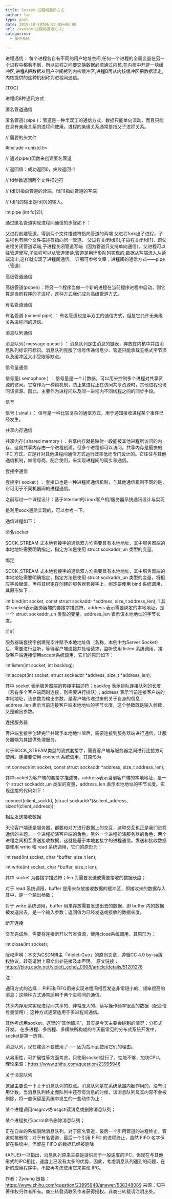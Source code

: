 ```yaml
---
title: System 进程间通讯方式
author: fan
type: post
date: 2019-10-30T06:03:08+00:00
url: /system-进程间通讯方式/
categories:
  - 操作系统

---
```

进程通信： 每个进程各自有不同的用户地址空间,任何一个进程的全局变量在另一个进程中都看不到，所以进程之间要交换数据必须通过内核,在内核中开辟一块缓冲区,进程A把数据从用户空间拷到内核缓冲区,进程B再从内核缓冲区把数据读走,内核提供的这种机制称为进程间通信。

[TOC]

进程间8种通讯方式
  
匿名管道通信
  
匿名管道( pipe )：管道是一种半双工的通信方式，数据只能单向流动，而且只能在具有亲缘关系的进程间使用。进程的亲缘关系通常是指父子进程关系。

// 需要的头文件
  
#include <unistd.h>

// 通过pipe()函数来创建匿名管道
  
// 返回值：成功返回0，失败返回-1
  
// fd参数返回两个文件描述符
  
// fd[0]指向管道的读端，fd[1]指向管道的写端
  
// fd[1]的输出是fd[0]的输入。
  
int pipe (int fd[2]);
  
通过匿名管道实现进程间通信的步骤如下：

父进程创建管道，得到两个⽂件描述符指向管道的两端 父进程fork出子进程，⼦进程也有两个⽂件描述符指向同⼀管道。 父进程关闭fd[0],子进程关闭fd[1]，即⽗进程关闭管道读端,⼦进程关闭管道写端（因为管道只支持单向通信）。⽗进程可以往管道⾥写,⼦进程可以从管道⾥读,管道是⽤环形队列实现的,数据从写端流⼊从读端流出,这样就实现了进程间通信。 详细可参考文章：进程间的通信方式——pipe（管道）

高级管道通信
  
高级管道(popen)：将另一个程序当做一个新的进程在当前程序进程中启动，则它算是当前程序的子进程，这种方式我们成为高级管道方式。

有名管道通信
  
有名管道 (named pipe) ： 有名管道也是半双工的通信方式，但是它允许无亲缘关系进程间的通信。

消息队列通信
  
消息队列( message queue ) ： 消息队列是由消息的链表，存放在内核中并由消息队列标识符标识。消息队列克服了信号传递信息少、管道只能承载无格式字节流以及缓冲区大小受限等缺点。

信号量通信
  
信号量( semophore ) ： 信号量是一个计数器，可以用来控制多个进程对共享资源的访问。它常作为一种锁机制，防止某进程正在访问共享资源时，其他进程也访问该资源。因此，主要作为进程间以及同一进程内不同线程之间的同步手段。

信号
  
信号 ( sinal ) ： 信号是一种比较复杂的通信方式，用于通知接收进程某个事件已经发生。

共享内存通信
  
共享内存( shared memory ) ：共享内存就是映射一段能被其他进程所访问的内存，这段共享内存由一个进程创建，但多个进程都可以访问。共享内存是最快的 IPC 方式，它是针对其他进程间通信方式运行效率低而专门设计的。它往往与其他通信机制，如信号两，配合使用，来实现进程间的同步和通信。

套接字通信
  
套接字( socket ) ： 套接口也是一种进程间通信机制，与其他通信机制不同的是，它可用于不同机器间的进程通信。

之前写过一个课程设计：基于Internet的Linux客户机/服务器系统通讯设计与实现

是利用sock通信实现的，可以参考一下。

通信过程如下：

命名socket
  
SOCK\_STREAM 式本地套接字的通信双方均需要具有本地地址，其中服务器端的本地地址需要明确指定，指定方法是使用 struct sockaddr\_un 类型的变量。

绑定
  
SOCK\_STREAM 式本地套接字的通信双方均需要具有本地地址，其中服务器端的本地地址需要明确指定，指定方法是使用 struct sockaddr\_un 类型的变量，将相应字段赋值，再将其绑定在创建的服务器套接字上，绑定要使用 bind 系统调用，其原形如下：

int bind(int socket, const struct sockaddr *address, size\_t address\_len); 1 其中 socket表示服务器端的套接字描述符，address 表示需要绑定的本地地址，是一个 struct sockaddr\_un 类型的变量，address\_len 表示该本地地址的字节长度。

监听
  
服务器端套接字创建完毕并赋予本地地址值（名称，本例中为Server Socket）后，需要进行监听，等待客户端连接并处理请求，监听使用 listen 系统调用，接受客户端连接使用accept系统调用，它们的原形如下：

int listen(int socket, int backlog);

int accept(int socket, struct sockaddr \*address, size\_t \*address\_len);
  
其中 socket 表示服务器端的套接字描述符；backlog 表示排队连接队列的长度（若有多个客户端同时连接，则需要进行排队）；address 表示当前连接客户端的本地地址，该参数为输出参数，是客户端传递过来的关于自身的信息；address_len 表示当前连接客户端本地地址的字节长度，这个参数既是输入参数，又是输出参数。

连接服务器
  
客户端套接字创建完毕并赋予本地地址值后，需要连接到服务器端进行通信，让服务器端为其提供处理服务。

对于SOCK_STREAM类型的流式套接字，需要客户端与服务器之间进行连接方可使用。连接要使用 connect 系统调用，其原形为

int connect(int socket, const struct sockaddr *address, size\_t address\_len);
  
其中socket为客户端的套接字描述符，address表示当前客户端的本地地址，是一个 struct sockaddr\_un 类型的变量，address\_len 表示本地地址的字节长度。实现连接的代码如下：

connect(client\_sockfd, (struct sockaddr*)&client\_address, sizeof(client_address));
  
相互发送接收数据
  
无论客户端还是服务器，都要和对方进行数据上的交互，这种交互也正是我们进程通信的主题。一个进程扮演客户端的角色，另外一个进程扮演服务器的角色，两个进程之间相互发送接收数据，这就是基于本地套接字的进程通信。发送和接收数据要使用 write 和 read 系统调用，它们的原形为：

int read(int socket, char *buffer, size_t len);
  
int write(int socket, char *buffer, size_t len);
  
其中 socket 为套接字描述符；len 为需要发送或需要接收的数据长度；

对于 read 系统调用，buffer 是用来存放接收数据的缓冲区，即接收来的数据存入其中，是一个输出参数；

对于 write 系统调用，buffer 用来存放需要发送出去的数据，即 buffer 内的数据被发送出去，是一个输入参数；返回值为已经发送或接收的数据长度。

断开连接
  
交互完成后，需要将连接断开以节省资源，使用close系统调用，其原形为：

int close(int socket);
  
版权声明：本文为CSDN博主「Violet-Guo」的原创文章，遵循CC 4.0 by-sa版权协议，转载请附上原文出处链接及本声明。 原文链接：https://blog.csdn.net/violet\_echo\_0908/article/details/51201278

注：

通讯方式的选择： PIPE和FIFO用来实现进程间相互发送非常短小的、频率很高的消息；这两种方式通常适用于两个进程间的通信。

共享内存用来实现进程间共享的、非常庞大的、读写操作频率很高的数据（配合信号量使用）；这种方式通常适用于多进程间通信。

其他考虑用socket。这里的“其他情况”，其实是今天主要会碰到的情况：分布式开发。 在多进程、多线程、多模块所构成的今天最常见的分布式系统开发中，socket是第一选择。

消息队列，现在建议不要使用了 —- 因为找不到使用它们的理由。

从易用性，可扩展性等方面考虑，只使用socket就行了。性能不够，加块CPU。 理论来源：https://www.zhihu.com/question/23995948

关于消息队列
  
这里主要说一下关于消息队列的缺点。消息队列是在系统范围内起作用的，没有引用计数。当消息队列终止而队列中还存有消息的时候，该消息队列及其内容不会被删除，将一直保留至系统中发生的一些动作为止：

某个进程调用msgrcv或msgctl读消息或删除消息队列；
  
某个进程执行ipcrm命令删除消息队列；
  
正在自举的系统删除消息队列。对于匿名管道，最后一个引用管道的进程终止，管道就被删除；对于有名管道，最后一个引用 FIFO 的进程终止，虽然 FIFO 名字保留在系统中，但留在 FIFO 的数据已经被删除
  
《APUE》一书指出，消息队列原来主要是提供高于一般速度的IPC，但现在与其他形式的IPC相比，速度上已没有太多的优势，因此，考虑消息队列遇到的问题，在新的应用程序中，不应再考虑使用它来实现 IPC。

作者：Zyoung 链接：https://www.zhihu.com/question/23995948/answer/538348089 来源：知乎 著作权归作者所有。商业转载请联系作者获得授权，非商业转载请注明出处。